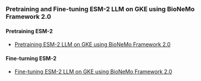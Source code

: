 ### Pretraining and Fine-tuning ESM-2 LLM on GKE using BioNeMo Framework 2.0

#### Pretraining ESM-2

- [Pretraining ESM-2 LLM on GKE using BioNeMo Framework 2.0](./pretraining/README.md)

#### Fine-turning ESM-2

- [Fine-tuning ESM-2 LLM on GKE using BioNeMo Framework 2.0](./esm2/README.md#fine-tuning)
